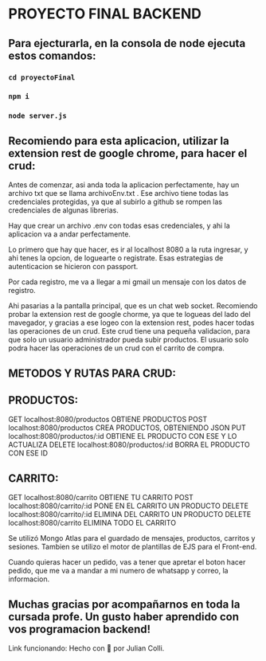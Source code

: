 # PROYECTO FINAL BACKEND
## Para ejecturarla, en la consola de node ejecuta estos comandos: 
### `cd proyectoFinal`
### `npm i`
### `node server.js`
## Recomiendo para esta aplicacion, utilizar la extension rest de google chrome, para hacer el crud: 

Antes de comenzar, asi anda toda la aplicacion perfectamente, hay un archivo txt que se llama archivoEnv.txt . Ese archivo tiene todas las credenciales protegidas, ya que al subirlo a github se rompen las credenciales de algunas librerias. 

Hay que crear un archivo .env con todas esas credenciales, y ahi la aplicacion va a andar perfectamente.

Lo primero que hay que hacer, es ir al localhost 8080 a la ruta ingresar, y ahi tenes la opcion, de loguearte o registrate. Esas estrategias de autenticacion se hicieron con passport.

Por cada registro, me va a llegar a mi gmail un mensaje con los datos de registro.

 Ahi pasarias a la pantalla principal, que es un chat web socket. 
 Recomiendo probar la extension rest de google chorme, ya que te logueas del lado del mavegador, y gracias a ese logeo con la extension rest, podes hacer todas las operaciones de un crud.
Este crud tiene una pequeña validacion, para que solo un usuario administrador pueda subir productos.
El usuario solo podra hacer las operaciones de un crud con el carrito de compra.
## METODOS Y RUTAS PARA CRUD:
## PRODUCTOS:
GET  localhost:8080/productos OBTIENE PRODUCTOS
POST localhost:8080/productos CREA PRODUCTOS, OBTENIENDO JSON
PUT  localhost:8080/productos/:id OBTIENE EL PRODUCTO CON ESE Y LO ACTUALIZA
DELETE localhost:8080/productos/:id BORRA EL PRODUCTO CON ESE ID
## CARRITO:
GET localhost:8080/carrito OBTIENE TU CARRITO
POST localhost:8080/carrito/:id PONE EN EL CARRITO UN PRODUCTO
DELETE localhost:8080/carrito/:id ELIMINA DEL CARRITO UN PRODUCTO
DELETE localhost:8080/carrito ELIMINA TODO EL CARRITO

Se utilizó Mongo Atlas para el guardado de mensajes, productos, carritos y sesiones.
Tambien se utilizo el motor de plantillas de EJS para el Front-end.

Cuando quieras hacer un pedido, vas a tener que apretar el boton hacer pedido, que me va a mandar a mi numero de whatsapp y correo, la informacion.

## Muchas gracias por acompañarnos en toda la cursada profe. Un gusto haber aprendido con vos programacion backend! 
Link funcionando: 
Hecho con 🧡 por Julian Colli.



